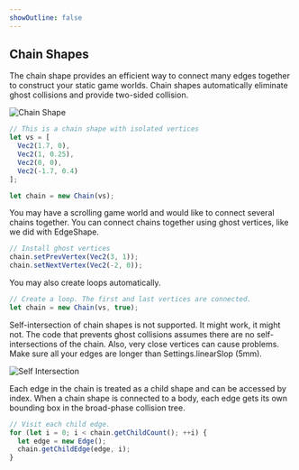 ```yaml
---
showOutline: false
---
```


## Chain Shapes

The chain shape provides an efficient way to connect many edges together
to construct your static game worlds. Chain shapes automatically
eliminate ghost collisions and provide two-sided collision.

![Chain Shape](/planck.js/docs/images/chain_shape.svg)

```js
// This is a chain shape with isolated vertices
let vs = [
  Vec2(1.7, 0),
  Vec2(1, 0.25),
  Vec2(0, 0),
  Vec2(-1.7, 0.4)
];

let chain = new Chain(vs);
```

You may have a scrolling game world and would like to connect several
chains together. You can connect chains together using ghost vertices,
like we did with EdgeShape.

```js
// Install ghost vertices
chain.setPrevVertex(Vec2(3, 1));
chain.setNextVertex(Vec2(-2, 0));
```

You may also create loops automatically.

```js
// Create a loop. The first and last vertices are connected.
let chain = new Chain(vs, true);
```

Self-intersection of chain shapes is not supported. It might work, it
might not. The code that prevents ghost collisions assumes there are no
self-intersections of the chain. Also, very close vertices can cause
problems. Make sure all your edges are longer than Settings.linearSlop (5mm).

![Self Intersection](/planck.js/docs/images/self_intersect.svg)

Each edge in the chain is treated as a child shape and can be accessed
by index. When a chain shape is connected to a body, each edge gets its
own bounding box in the broad-phase collision tree.

```js
// Visit each child edge.
for (let i = 0; i < chain.getChildCount(); ++i) {
  let edge = new Edge();
  chain.getChildEdge(edge, i);
}
```
